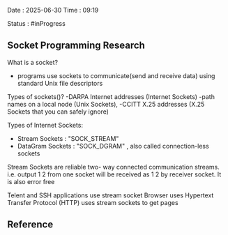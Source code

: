 Date : 2025-06-30  Time : 09:19

Status : #inProgress  

## Socket Programming Research
 What is a socket?
 - programs use sockets to communicate(send and receive data) using standard Unix file descriptors

Types of sockets()?
-DARPA Internet addresses (Internet Sockets)
-path names on a local node (Unix Sockets),
-CCITT X.25 addresses (X.25 Sockets that you can safely ignore)

Types of Internet Sockets:
- Stream Sockets : "SOCK_STREAM" 
- DataGram Sockets : "SOCK_DGRAM" ,  also called connection-less sockets

Stream Sockets are reliable two- way connected communication streams. i.e. output 1 2 from one socket will be received as 1 2 by receiver socket. It is also error free

Telent and SSH applications use stream socket
Browser uses Hypertext Transfer Protocol (HTTP) uses stream sockets to get pages
## Reference